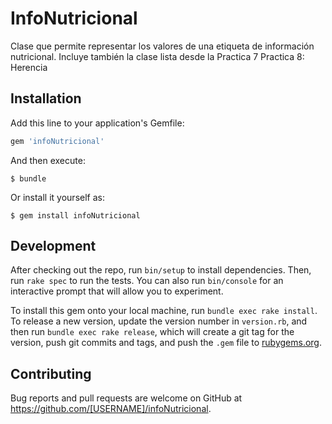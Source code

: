 # InfoNutricional

Clase que permite representar los valores de una etiqueta de información nutricional.
Incluye también la clase lista desde la Practica 7
Practica 8: Herencia

## Installation

Add this line to your application's Gemfile:

```ruby
gem 'infoNutricional'
```

And then execute:

    $ bundle

Or install it yourself as:

    $ gem install infoNutricional


## Development

After checking out the repo, run `bin/setup` to install dependencies. Then, run `rake spec` to run the tests. You can also run `bin/console` for an interactive prompt that will allow you to experiment.

To install this gem onto your local machine, run `bundle exec rake install`. To release a new version, update the version number in `version.rb`, and then run `bundle exec rake release`, which will create a git tag for the version, push git commits and tags, and push the `.gem` file to [rubygems.org](https://rubygems.org).

## Contributing

Bug reports and pull requests are welcome on GitHub at https://github.com/[USERNAME]/infoNutricional.
